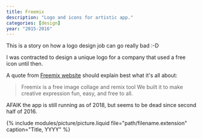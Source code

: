 ```yaml
---
title: Freemix
description: "Logo and icons for artistic app."
categories: [design]
year: "2015-2016"
---
```


This is a story on how a logo design job can go really bad :-D

I was contracted to design a unique logo for a company that used a free icon until then.


A quote from [Freemix website](http://freemix.com) should explain best what it's all about:

> Freemix is a free image collage and remix tool
> We built it to make creative expression fun, easy, and free to all.

AFAIK the app is still running as of 2018, but seems to be dead since second half of 2016.

{% include modules/picture/picture.liquid file="path/filename.extension" caption="Title, YYYY" %}
